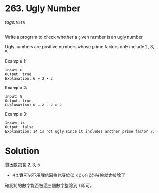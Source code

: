 # 263. Ugly Number
###### tags: `Math`

Write a program to check whether a given number is an ugly number.

Ugly numbers are positive numbers whose prime factors only include 2, 3, 5.

Example 1:

    Input: 6
    Output: true
    Explanation: 6 = 2 × 3
Example 2:

    Input: 8
    Output: true
    Explanation: 8 = 2 × 2 × 2
Example 3:

    Input: 14
    Output: false 
    Explanation: 14 is not ugly since it includes another prime factor 7.
    
# Solution

質因數包含 2, 3, 5

 - 4其實可以不用理他因為也等於(2 x 2),在2的時候就會被除了

確認給的數字能否被這三個數字整除到 1 即可。